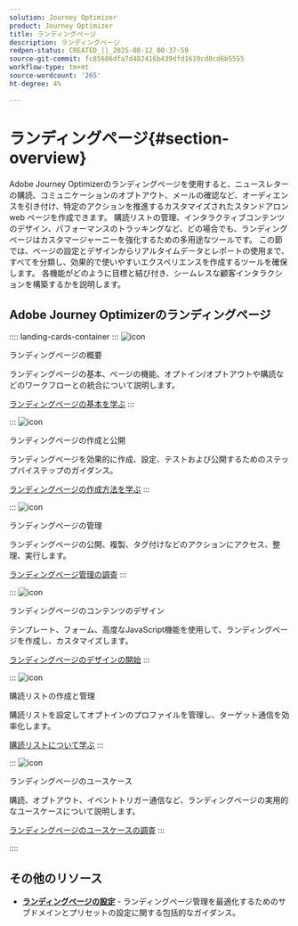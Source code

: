 ```yaml
---
solution: Journey Optimizer
product: Journey Optimizer
title: ランディングページ
description: ランディングページ
redpen-status: CREATED_||_2025-08-12_00-37-59
source-git-commit: fc85686dfa7d482416b439dfd1610cd0cd6b5555
workflow-type: tm+mt
source-wordcount: '265'
ht-degree: 4%

---
```



# ランディングページ{#section-overview}

Adobe Journey Optimizerのランディングページを使用すると、ニュースレターの購読、コミュニケーションのオプトアウト、メールの確認など、オーディエンスを引き付け、特定のアクションを推進するカスタマイズされたスタンドアロン web ページを作成できます。 購読リストの管理、インタラクティブコンテンツのデザイン、パフォーマンスのトラッキングなど、どの場合でも、ランディングページはカスタマージャーニーを強化するための多用途なツールです。 この節では、ページの設定とデザインからリアルタイムデータとレポートの使用まで、すべてを分類し、効果的で使いやすいエクスペリエンスを作成するツールを確保します。 各機能がどのように目標と結び付き、シームレスな顧客インタラクションを構築するかを説明します。

## Adobe Journey Optimizerのランディングページ

:::: landing-cards-container
:::
![icon](https://cdn.experienceleague.adobe.com/icons/book.svg?lang=ja)

ランディングページの概要

ランディングページの基本、ページの機能、オプトイン/オプトアウトや購読などのワークフローとの統合について説明します。

[ランディングページの基本を学ぶ](../using/landing-pages/get-started-lp.md)
:::

:::
![icon](https://cdn.experienceleague.adobe.com/icons/circle-play.svg?lang=ja)

ランディングページの作成と公開

ランディングページを効果的に作成、設定、テストおよび公開するためのステップバイステップのガイダンス。

[ランディングページの作成方法を学ぶ](../using/landing-pages/create-lp.md)
:::

:::
![icon](https://cdn.experienceleague.adobe.com/icons/list-check.svg?lang=ja)

ランディングページの管理

ランディングページの公開、複製、タグ付けなどのアクションにアクセス、整理、実行します。

[ランディングページ管理の調査](../using/landing-pages/manage-lp.md)
:::

:::
![icon](https://cdn.experienceleague.adobe.com/icons/puzzle-piece.svg?lang=ja)

ランディングページのコンテンツのデザイン

テンプレート、フォーム、高度なJavaScript機能を使用して、ランディングページを作成し、カスタマイズします。

[ランディングページのデザインの開始](landing-pages-design-landing-page.md)
:::

:::
![icon](https://cdn.experienceleague.adobe.com/icons/list-check.svg?lang=ja)

購読リストの作成と管理

購読リストを設定してオプトインのプロファイルを管理し、ターゲット通信を効率化します。

[購読リストについて学ぶ](../using/landing-pages/subscription-list.md)
:::

:::
![icon](https://cdn.experienceleague.adobe.com/icons/bullseye.svg?lang=ja)

ランディングページのユースケース

購読、オプトアウト、イベントトリガー通信など、ランディングページの実用的なユースケースについて説明します。

[ランディングページのユースケースの調査](../using/landing-pages/lp-use-cases.md)
:::

::::


## その他のリソース

- **[ランディングページの設定](lp-configuration-landing-page.md)** - ランディングページ管理を最適化するためのサブドメインとプリセットの設定に関する包括的なガイダンス。
